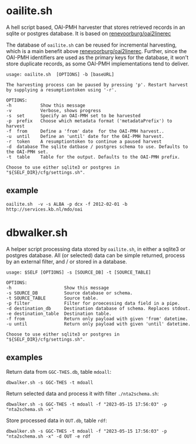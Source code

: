 # oailite.sh
A hell script based, OAI-PMH harvester that stores retrieved records in an sqlite or postgres database. It is based on [renevoorburg/oai2linerec](https://github.com/renevoorburg/oai2linerec)

The database of `oailite.sh` can be reused for incremental harvesting, which is a main benefit above [renevoorburg/oai2linerec](https://github.com/renevoorburg/oai2linerec). Further, since the OAI-PMH identifiers are used as the primary keys for the database, it  won't store duplicate records, as some OAI-PMH implementations tend to deliver.
	

	usage: oailite.sh  [OPTIONS] -b [baseURL]
	
	The harvesting process can be paused by pressing 'p'. Restart harvest by supplying a resumptiontoken using '-r'.
	
	OPTIONS:
	-h           Show this message
	-v           Verbose, shows progress
	-s  set      Specify an OAI-PMH set to be harvested
	-p  prefix   Choose which metadata format ('metadataPrefix') to harvest
	-f  from     Define a 'from' date  for the OAI-PMH harvest..
	-u  until    Define an 'until' date for the OAI-PMH harvest.
	-r  token    A resumptiontoken to continue a paused harvest
	-d  database The sqlite datbase / postgres schema to use. Defaults to the OAI-PMH set.
	-t  table    Table for the output. Defaults to the OAI-PMH prefix.
	
	Choose to use either sqlite3 or postgres in "${SELF_DIR}/cfg/settings.sh".

## example

	oailite.sh  -v -s ALBA -p dcx -f 2012-02-01 -b http://services.kb.nl/mdo/oai
  
# dbwalker.sh

A helper script processing data stored by `oailite.sh`, in either a sqlite3 or postgres database. 
All (or selected) data can be simple returned, process by an external filter, and / or stored in a database.

	usage: $SELF [OPTIONS] -s [SOURCE_DB] -t [SOURCE_TABLE]
	
	OPTIONS:
	-h                    Show this message
	-s SOURCE_DB          Source database or schema.  
	-t SOURCE_TABLE       Source table.
	-p filter             Filter for proecessing data field in a pipe.
	-d destination_db     Destination database of schema. Replaces stdout.
	-e destination_table  Destination table.
	-f from               Return only payload with given 'from' datetime.
	-u until              Return only payload with given 'until' datetime.
	
	Choose to use either sqlite3 or postgres in "${SELF_DIR}/cfg/settings.sh".
             
## examples

Return data from `GGC-THES.db`, table `mdoall`:

	dbwalker.sh -s GGC-THES -t mdoall

Return selected data and process it with filter `./nta2schema.sh`:

	dbwalker.sh -s GGC-THES -t mdoall -f "2023-05-15 17:56:03" -p "nta2schema.sh -x"

Store processed data in `OUT.db`, table `rdf`:

	dbwalker.sh -s GGC-THES -t mdoall -f "2023-05-15 17:56:03" -p "nta2schema.sh -x" -d OUT -e rdf

